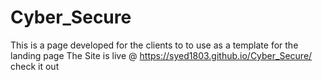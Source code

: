 # Cyber_Secure
This is a  page developed for the clients to to use as a template for the landing page 
The Site is live @  https://syed1803.github.io/Cyber_Secure/
check it out 
